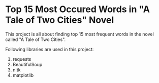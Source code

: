 # Top 15 Most Occured Words in "A Tale of Two Cities" Novel

This project is all about finding top 15 most frequent words in the novel called "A Tale of Two Cities".

Following libraries are used in this project:

1. requests
2. BeautifulSoup
3. nltk
4. matplotlib
